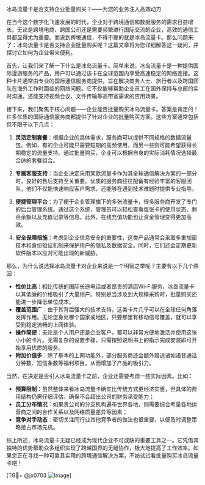 冰岛流量卡是否支持企业批量购买？——为您的业务注入高效动力

在当今这个数字化飞速发展的时代，企业对于跨境通信和数据服务的需求日益增长。无论是跨境电商、跨国公司还是需要频繁进行国际交流的企业，高效的通信工具都显得尤为重要。而说到跨境通信，不得不提的就是冰岛流量卡。那么问题来了：冰岛流量卡是否支持企业批量购买呢？这篇文章将为您详细解答这一疑问，并探讨它如何为企业带来便利。

首先，让我们来了解一下什么是冰岛流量卡。简单来说，冰岛流量卡是一种提供国际漫游服务的产品，用户可以通过该卡在全球范围内享受高速稳定的网络连接。这种卡片通常由专业的国际通信服务商提供，旨在解决商务人士、旅行者以及跨国团队在海外工作时面临的网络问题。它不仅能够帮助企业员工在国外保持与总部的实时沟通，还能支持视频会议、文件传输等高带宽需求的应用场景。

接下来，我们聚焦于核心问题——企业能否批量购买冰岛流量卡。答案是肯定的！许多优质的国际通信服务商都提供了针对企业的批量购买方案。这些方案通常包括但不限于以下几点：

1. **灵活定制套餐**：根据企业的具体需求，服务商可以提供不同规格的数据流量包。例如，有的企业可能只需要短期的高频使用，而另一些则可能希望获得长期稳定的流量支持。通过批量购买，企业可以根据自身的实际消耗情况选择最合适的套餐组合。

2. **专属客服支持**：当企业决定采用某款流量卡作为其全球通信解决方案的一部分时，良好的售后支持至关重要。优质的服务商往往配备有经验丰富的客服团队，他们不仅能快速响应客户需求，还能够在遇到技术难题时提供专业指导。

3. **便捷管理平台**：为了便于企业管理旗下的多张流量卡，很多服务商开发了专门的后台管理系统。通过这个系统，管理员可以轻松查看每张卡的使用状态、剩余余额以及充值记录等信息。此外，在线充值功能也让资金管理变得更加高效。

4. **安全保障措施**：考虑到企业信息安全的重要性，这类产品通常会采取多重加密技术和身份验证机制来保护用户的隐私及数据安全。同时，它们还会定期更新软件版本以应对可能出现的新威胁。

那么，为什么说选择冰岛流量卡对企业来说是一个明智之举呢？主要有以下几个原因：

- **性价比高**：相比传统的国际长途电话或者昂贵的酒店Wi-Fi服务，冰岛流量卡以其低廉的价格吸引了大量用户。特别是当涉及到大规模采购时，批量购买还能进一步降低单位成本。
- **覆盖范围广**：由于其背后强大的技术支持，这类卡片几乎可以在全球任何角落发挥作用。无论您身处哪个国家或地区，只要那里有移动信号覆盖，就可以享受到稳定流畅的上网体验。
- **操作简便**：无论是个人用户还是企业客户，都可以非常方便地激活并使用这张小小的卡片。无需复杂的设置步骤，只需按照说明书上的指示完成安装即可开始享用优质的服务。
- **附加价值多**：除了基本的上网功能外，部分服务商还会额外赠送诸如语音通话分钟数、短信条数等福利项目，从而增加了产品的吸引力。

当然，在决定是否引入冰岛流量卡之前，企业还需要考虑一些实际因素。比如：
- **预算限制**：虽然整体来看冰岛流量卡确实比传统方式更经济实惠，但具体的费用结构仍需仔细评估，确保不会超出公司的财务承受能力；
- **员工分布情况**：如果贵公司的分支机构遍布世界各地，则需要综合考量各地运营商之间的合作关系以及网络质量差异等因素；
- **竞争对手动态**：密切关注同行业其他竞争者的做法也很重要，以便及时调整策略抢占市场先机。

综上所述，冰岛流量卡无疑已经成为现代企业不可或缺的重要工具之一。它凭借其独特的优势帮助众多组织实现了跨越国界的无缝协作，极大地提高了工作效率。如果您正在寻找一种可靠且实用的跨境通信解决方案，不妨试试看批量购买冰岛流量卡吧！

[TG💪+ @jx0703 ![Image](https://github.com/user-attachments/assets/dbca1d08-cadb-493c-b0ec-ad6f7a83f270)]